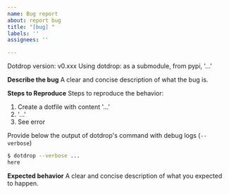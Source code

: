 ```yaml
---
name: Bug report
about: report bug
title: "[bug] "
labels: ''
assignees: ''

---
```


Dotdrop version: v0.xxx
Using dotdrop: as a submodule, from pypi, '...'

**Describe the bug**
A clear and concise description of what the bug is.

**Steps to Reproduce**
Steps to reproduce the behavior:
1. Create a dotfile with content '...'
2. '...'
4. See error

Provide below the output of dotdrop's command with debug logs (`--verbose`)
```bash
$ dotdrop --verbose ...
here
```

**Expected behavior**
A clear and concise description of what you expected to happen.
